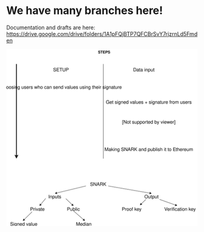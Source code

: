 
# We have many branches here!

Documentation and drafts are here:
https://drive.google.com/drive/folders/1A1pFQjBTP7QFCBrSvY7rjzrnLd5Fmden

![snarks](https://raw.githubusercontent.com/BANKEX/ethberlin-hackathon/master/utils/snark.svg?sanitize=true)
